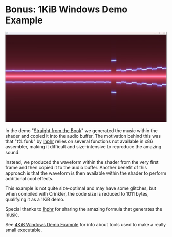 # Bonus: 1KiB Windows Demo Example

![The demo](../images/onek.jpg)


In the demo "[Straight from the Book](https://demozoo.org/productions/338146/)" we generated the music within the shader and copied it into the audio buffer. The motivation behind this was that "t% funk" by [lhphr](https://www.youtube.com/@lhphr) relies on several functions not available in x86 assembler, making it difficult and size-intensive to reproduce the amazing sound.

Instead, we produced the waveform within the shader from the very first frame and then copied it to the audio buffer. Another benefit of this approach is that the waveform is then available within the shader to perform additional cool effects.

This example is not quite size-optimal and may have some glitches, but when compiled with Crinkler, the code size is reduced to 1011 bytes, qualifying it as a 1KiB demo.

Special thanks to [lhphr](https://www.youtube.com/@lhphr) for sharing the amazing formula that generates the music.

See [4KiB Windows Demo Example](../README.md) for info about tools used to make a really small executable.